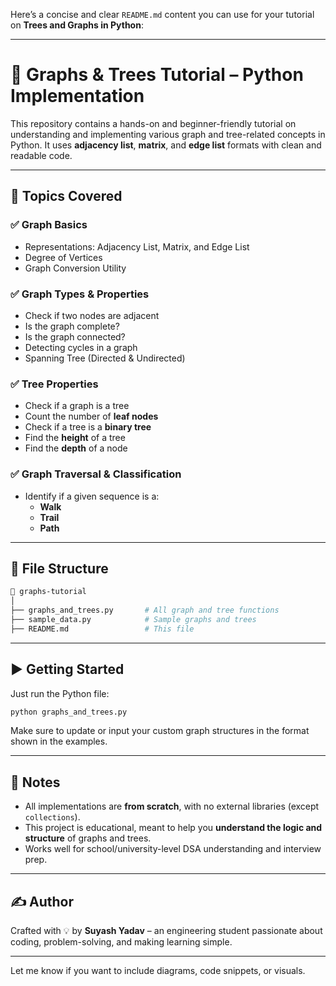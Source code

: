 Here’s a concise and clear `README.md` content you can use for your tutorial on **Trees and Graphs in Python**:

---

# 🌳 Graphs & Trees Tutorial – Python Implementation

This repository contains a hands-on and beginner-friendly tutorial on understanding and implementing various graph and tree-related concepts in Python. It uses **adjacency list**, **matrix**, and **edge list** formats with clean and readable code.

---

## 🔧 Topics Covered

### ✅ Graph Basics
- Representations: Adjacency List, Matrix, and Edge List
- Degree of Vertices
- Graph Conversion Utility

### ✅ Graph Types & Properties
- Check if two nodes are adjacent
- Is the graph complete?
- Is the graph connected?
- Detecting cycles in a graph
- Spanning Tree (Directed & Undirected)

### ✅ Tree Properties
- Check if a graph is a tree
- Count the number of **leaf nodes**
- Check if a tree is a **binary tree**
- Find the **height** of a tree
- Find the **depth** of a node

### ✅ Graph Traversal & Classification
- Identify if a given sequence is a:
  - **Walk**
  - **Trail**
  - **Path**

---

## 📁 File Structure

```bash
📂 graphs-tutorial
│
├── graphs_and_trees.py       # All graph and tree functions
├── sample_data.py            # Sample graphs and trees
├── README.md                 # This file
```

---

## ▶️ Getting Started

Just run the Python file:

```bash
python graphs_and_trees.py
```

Make sure to update or input your custom graph structures in the format shown in the examples.

---

## 🧠 Notes

- All implementations are **from scratch**, with no external libraries (except `collections`).
- This project is educational, meant to help you **understand the logic and structure** of graphs and trees.
- Works well for school/university-level DSA understanding and interview prep.

---

## ✍️ Author

Crafted with 💡 by **Suyash Yadav** – an engineering student passionate about coding, problem-solving, and making learning simple.

---

Let me know if you want to include diagrams, code snippets, or visuals.
